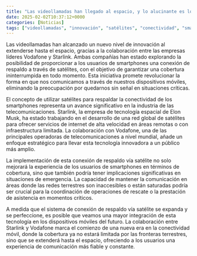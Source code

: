 ```yaml
---
title: "Las videollamadas han llegado al espacio, y lo alucinante es lo que eso le hará a tu móvil: Vodafone y Starlink están involucradas"
date: 2025-02-02T10:37:12+0000
categories: [Noticias]
tags: ["videollamadas", "innovación", "satélites", "conectividad", "smartphones", "telecomunicaciones", "emergencia."]
---
```


Las videollamadas han alcanzado un nuevo nivel de innovación al extenderse hasta el espacio, gracias a la colaboración entre las empresas líderes Vodafone y Starlink. Ambas compañías han estado explorando la posibilidad de proporcionar a los usuarios de smartphones una conexión de respaldo a través de satélites, con el objetivo de garantizar una cobertura ininterrumpida en todo momento. Esta iniciativa promete revolucionar la forma en que nos comunicamos a través de nuestros dispositivos móviles, eliminando la preocupación por quedarnos sin señal en situaciones críticas.

El concepto de utilizar satélites para respaldar la conectividad de los smartphones representa un avance significativo en la industria de las telecomunicaciones. Starlink, la empresa de tecnología espacial de Elon Musk, ha estado trabajando en el desarrollo de una red global de satélites para ofrecer servicios de internet de alta velocidad en áreas remotas o con infraestructura limitada. La colaboración con Vodafone, una de las principales operadoras de telecomunicaciones a nivel mundial, añade un enfoque estratégico para llevar esta tecnología innovadora a un público más amplio.

La implementación de esta conexión de respaldo vía satélite no solo mejorará la experiencia de los usuarios de smartphones en términos de cobertura, sino que también podría tener implicaciones significativas en situaciones de emergencia. La capacidad de mantener la comunicación en áreas donde las redes terrestres son inaccesibles o están saturadas podría ser crucial para la coordinación de operaciones de rescate o la prestación de asistencia en momentos críticos.

A medida que el sistema de conexión de respaldo vía satélite se expanda y se perfeccione, es posible que veamos una mayor integración de esta tecnología en los dispositivos móviles del futuro. La colaboración entre Starlink y Vodafone marca el comienzo de una nueva era en la conectividad móvil, donde la cobertura ya no estará limitada por las fronteras terrestres, sino que se extenderá hasta el espacio, ofreciendo a los usuarios una experiencia de comunicación más fiable y constante.
    